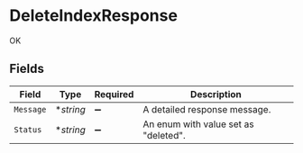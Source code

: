 # DeleteIndexResponse

OK


## Fields

| Field                                | Type                                 | Required                             | Description                          |
| ------------------------------------ | ------------------------------------ | ------------------------------------ | ------------------------------------ |
| `Message`                            | **string*                            | :heavy_minus_sign:                   | A detailed response message.         |
| `Status`                             | **string*                            | :heavy_minus_sign:                   | An enum with value set as "deleted". |